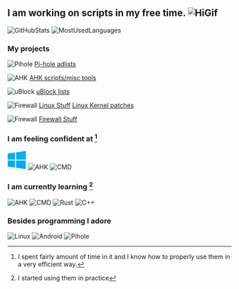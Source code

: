 ## I am working on scripts in my free time. <img alt="HiGif" height="32" src="https://raw.githubusercontent.com/iampavangandhi/iampavangandhi/master/gifs/Hi.gif">

<p float="left">
    <img height="150em" alt="GitHubStats" src="https://github-readme-stats.vercel.app/api?username=Ven0m0&theme=nord&show_icons=true&hide_border=true">
    <img height="150em" alt="MostUsedLanguages" src="https://github-readme-stats.vercel.app/api/top-langs/?username=Ven0m0&layout=compact&theme=nord&hide_border=true">
</p>

### My projects
<img height="30" src="https://raw.githubusercontent.com/Ven0m0/Ven0m0/refs/heads/main/Images/Pihole.avif" alt="Pihole"> [Pi-hole adlists](https://github.com/Ven0m0/Pihole-Lists)

<img height="25" src="https://raw.githubusercontent.com/Ven0m0/Ven0m0/refs/heads/main/Images/autohotkey.avif" alt="AHK"> [AHK scripts/misc tools](https://github.com/Ven0m0/Scripts)

<img height="25" src="https://raw.githubusercontent.com/Ven0m0/Ven0m0/refs/heads/main/Images/uBlock-origin.avif" alt="uBlock"> [uBlock lists](https://github.com/Ven0m0/Ven0m0-Adblock)

<img height="25" src="https://upload.wikimedia.org/wikipedia/commons/3/35/Tux.svg" alt="Firewall"> [Linux Stuff](https://github.com/Ven0m0/Linux-OS)                                 [Linux Kernel patches](https://github.com/Ven0m0/Linux-Kernel-Patches)

<img height="25" src="https://raw.githubusercontent.com/Ven0m0/Ven0m0/refs/heads/main/Images/firewall.avif" alt="Firewall"> [Firewall Stuff](https://github.com/Ven0m0/Firewall)


### I am feeling confident at [^1]
<a style="text-decoration:none" href="https://www.microsoft.com/en-us/windows/get-windows-10">
<img height="42" src="https://github.com/devicons/devicon/raw/master/icons/windows8/windows8-original.svg" alt="Windows10">
</a>
<a style="text-decoration:none" href="http://www.Autohotkey.com/">
    <img height="42" src="https://raw.githubusercontent.com/Ven0m0/Ven0m0/refs/heads/main/Images/autohotkey.avif" alt="AHK">
</a>
<a style="text-decoration:none" href="https://docs.microsoft.com/en-us/documentation/">
    <img height="42" src="https://upload.wikimedia.org/wikipedia/en/e/ef/Command_prompt_icon_%28windows%29.png" alt="CMD">
</a>

### I am currently learning [^2]
  <a style="text-decoration:none" href="http://www.Autohotkey.com/">
    <img height="42" src="https://raw.githubusercontent.com/Ven0m0/Ven0m0/refs/heads/main/Images/autohotkey.avif" alt="AHK">
</a>
  <a style="text-decoration:none" href="https://docs.microsoft.com/en-us/documentation">
    <img height="42" src="https://upload.wikimedia.org/wikipedia/en/e/ef/Command_prompt_icon_%28windows%29.png" alt="CMD">
</a>
  <a style="text-decoration:none" href="https://www.rust-lang.org">
      <img height="42" src="https://upload.wikimedia.org/wikipedia/commons/d/d5/Rust_programming_language_black_logo.svg" alt="Rust">
  <a style="text-decoration:none" href="https://en.wikipedia.org/wiki/C%2B%2B">
      <img height="42" src="https://upload.wikimedia.org/wikipedia/commons/1/18/ISO_C%2B%2B_Logo.svg" alt="C++">
</a>

### Besides programming I adore
<a href="https://www.linux.org/" style="text-decoration:none">
    <img height="42" src="https://upload.wikimedia.org/wikipedia/commons/thumb/3/35/Tux.svg/506px-Tux.svg.png" alt="Linux">
</a>
<a href="https://www.android.com/" style="text-decoration:none">
    <img height="42" src="https://upload.wikimedia.org/wikipedia/commons/thumb/d/d7/Android_robot.svg/511px-Android_robot.svg.png" alt="Android">
</a>
<a href="https://pi-hole.net//" style="text-decoration:none">
    <img height="42" src="https://raw.githubusercontent.com/Ven0m0/Ven0m0/refs/heads/main/Images/Pihole.avif" alt="Pihole">
</a>

[^1]: I spent fairly amount of time in it and I know how to properly use them in a very efficient way.
[^2]: I started using them in practice
[^3]: I use these helping software to create software.

<!-- START gadpp -->

